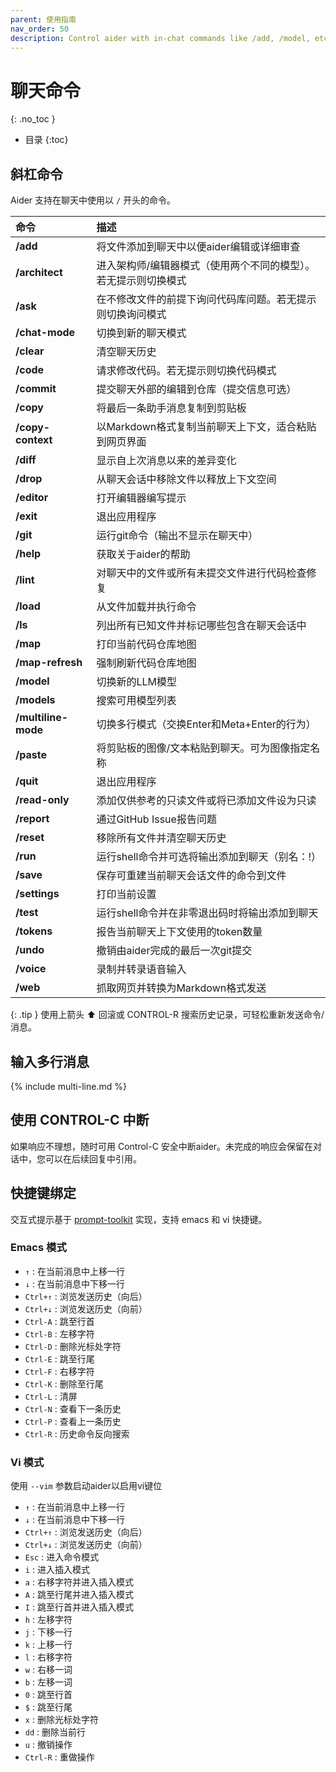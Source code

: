 ```yaml
---
parent: 使用指南
nav_order: 50
description: Control aider with in-chat commands like /add, /model, etc.
---
```


# 聊天命令
{: .no_toc }

- 目录
{:toc}

## 斜杠命令

Aider 支持在聊天中使用以 `/` 开头的命令。

<!--[[[cog
from aider.commands import get_help_md
cog.out(get_help_md())
]]]-->

| 命令 | 描述 |
|:------|:----------|
| **/add** | 将文件添加到聊天中以便aider编辑或详细审查 |
| **/architect** | 进入架构师/编辑器模式（使用两个不同的模型）。若无提示则切换模式 |
| **/ask** | 在不修改文件的前提下询问代码库问题。若无提示则切换询问模式 |
| **/chat-mode** | 切换到新的聊天模式 |
| **/clear** | 清空聊天历史 |
| **/code** | 请求修改代码。若无提示则切换代码模式 |
| **/commit** | 提交聊天外部的编辑到仓库（提交信息可选） |
| **/copy** | 将最后一条助手消息复制到剪贴板 |
| **/copy-context** | 以Markdown格式复制当前聊天上下文，适合粘贴到网页界面 |
| **/diff** | 显示自上次消息以来的差异变化 |
| **/drop** | 从聊天会话中移除文件以释放上下文空间 |
| **/editor** | 打开编辑器编写提示 |
| **/exit** | 退出应用程序 |
| **/git** | 运行git命令（输出不显示在聊天中） |
| **/help** | 获取关于aider的帮助 |
| **/lint** | 对聊天中的文件或所有未提交文件进行代码检查修复 |
| **/load** | 从文件加载并执行命令 |
| **/ls** | 列出所有已知文件并标记哪些包含在聊天会话中 |
| **/map** | 打印当前代码仓库地图 |
| **/map-refresh** | 强制刷新代码仓库地图 |
| **/model** | 切换新的LLM模型 |
| **/models** | 搜索可用模型列表 |
| **/multiline-mode** | 切换多行模式（交换Enter和Meta+Enter的行为） |
| **/paste** | 将剪贴板的图像/文本粘贴到聊天。可为图像指定名称 |
| **/quit** | 退出应用程序 |
| **/read-only** | 添加仅供参考的只读文件或将已添加文件设为只读 |
| **/report** | 通过GitHub Issue报告问题 |
| **/reset** | 移除所有文件并清空聊天历史 |
| **/run** | 运行shell命令并可选将输出添加到聊天（别名：!） |
| **/save** | 保存可重建当前聊天会话文件的命令到文件 |
| **/settings** | 打印当前设置 |
| **/test** | 运行shell命令并在非零退出码时将输出添加到聊天 |
| **/tokens** | 报告当前聊天上下文使用的token数量 |
| **/undo** | 撤销由aider完成的最后一次git提交 |
| **/voice** | 录制并转录语音输入 |
| **/web** | 抓取网页并转换为Markdown格式发送 |

<!--[[[end]]]-->

{: .tip }
使用上箭头 ⬆ 回滚或 CONTROL-R 搜索历史记录，可轻松重新发送命令/消息。

## 输入多行消息

{% include multi-line.md %}

## 使用 CONTROL-C 中断

如果响应不理想，随时可用 Control-C 安全中断aider。未完成的响应会保留在对话中，您可以在后续回复中引用。

## 快捷键绑定

交互式提示基于 [prompt-toolkit](https://github.com/prompt-toolkit/python-prompt-toolkit) 实现，支持 emacs 和 vi 快捷键。

### Emacs 模式

- `↑` : 在当前消息中上移一行
- `↓` : 在当前消息中下移一行 
- `Ctrl+↑` : 浏览发送历史（向后）
- `Ctrl+↓` : 浏览发送历史（向前）
- `Ctrl-A` : 跳至行首
- `Ctrl-B` : 左移字符
- `Ctrl-D` : 删除光标处字符
- `Ctrl-E` : 跳至行尾
- `Ctrl-F` : 右移字符
- `Ctrl-K` : 删除至行尾
- `Ctrl-L` : 清屏
- `Ctrl-N` : 查看下一条历史
- `Ctrl-P` : 查看上一条历史
- `Ctrl-R` : 历史命令反向搜索


### Vi 模式

使用 `--vim` 参数启动aider以启用vi键位

- `↑` : 在当前消息中上移一行
- `↓` : 在当前消息中下移一行
- `Ctrl+↑` : 浏览发送历史（向后）
- `Ctrl+↓` : 浏览发送历史（向前）
- `Esc` : 进入命令模式
- `i` : 进入插入模式
- `a` : 右移字符并进入插入模式
- `A` : 跳至行尾并进入插入模式
- `I` : 跳至行首并进入插入模式
- `h` : 左移字符
- `j` : 下移一行
- `k` : 上移一行
- `l` : 右移字符
- `w` : 右移一词
- `b` : 左移一词
- `0` : 跳至行首
- `$` : 跳至行尾
- `x` : 删除光标处字符
- `dd` : 删除当前行
- `u` : 撤销操作
- `Ctrl-R` : 重做操作


